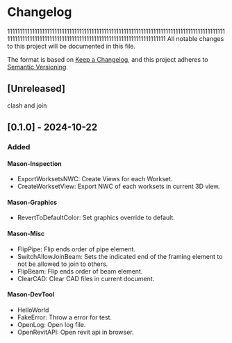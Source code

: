 # Changelog

11111111111111111111111111111111111111111111111111111111111111111111111111111111111111111111111111111111111111111111111111111111111111111111111111111111
All notable changes to this project will be documented in this file.

The format is based on [Keep a Changelog](https://keepachangelog.com/en/1.1.0/),
and this project adheres to [Semantic Versioning](https://semver.org/spec/v2.0.0.html).

## [Unreleased]

clash and join

## [0.1.0] - 2024-10-22

### Added

#### Mason-Inspection

- ExportWorksetsNWC: Create Views for each Workset.
- CreateWorksetView: Export NWC of each worksets in current 3D view.

#### Mason-Graphics

- RevertToDefaultColor: Set graphics override to default.

#### Mason-Misc

- FlipPipe: Flip ends order of pipe element.
- SwitchAllowJoinBeam: Sets the indicated end of the framing element to not be allowed to join to others.
- FlipBeam: Flip ends order of beam element.
- ClearCAD: Clear CAD files in current document.

#### Mason-DevTool

- HelloWorld
- FakeError: Throw a error for test.
- OpenLog: Open log file.
- OpenRevitAPI: Open revit api in browser.
